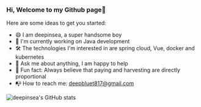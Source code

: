 ### Hi, Welcome to my Github page👋

Here are some ideas to get you started:

- 😄 I am deepinsea, a super handsome boy
- 📖 I'm currently working on Java development
- 🛠 The technologies I'm interested in are spring cloud, Vue, docker and kubernetes
- 💬 Ask me about anything, I am happy to help
- 🌈 Fun fact: Always believe that paying and harvesting are directly proportional
- 📭 How to reach me: deepbluet817@gmail.com

![deepinsea's GitHub stats](https://github-readme-stats.vercel.app/api/?username=deepinsea&show_icons=true&theme=vue) 
